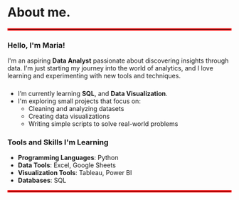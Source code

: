 # About me.
<hr style="border: 2px solid red;" />

### Hello, I'm Maria!

I'm an aspiring **Data Analyst** passionate about discovering insights through data. I'm just starting my journey into the world of analytics, and I love learning and experimenting with new tools and techniques.

###
- I’m currently learning **SQL**, and **Data Visualization**.
- I'm exploring small projects that focus on:
  - Cleaning and analyzing datasets
  - Creating data visualizations
  - Writing simple scripts to solve real-world problems

### Tools and Skills I'm Learning
- **Programming Languages**: Python
- **Data Tools**: Excel, Google Sheets
- **Visualization Tools**: Tableau, Power BI
- **Databases**: SQL
<hr style="border: 2px solid red;" />
